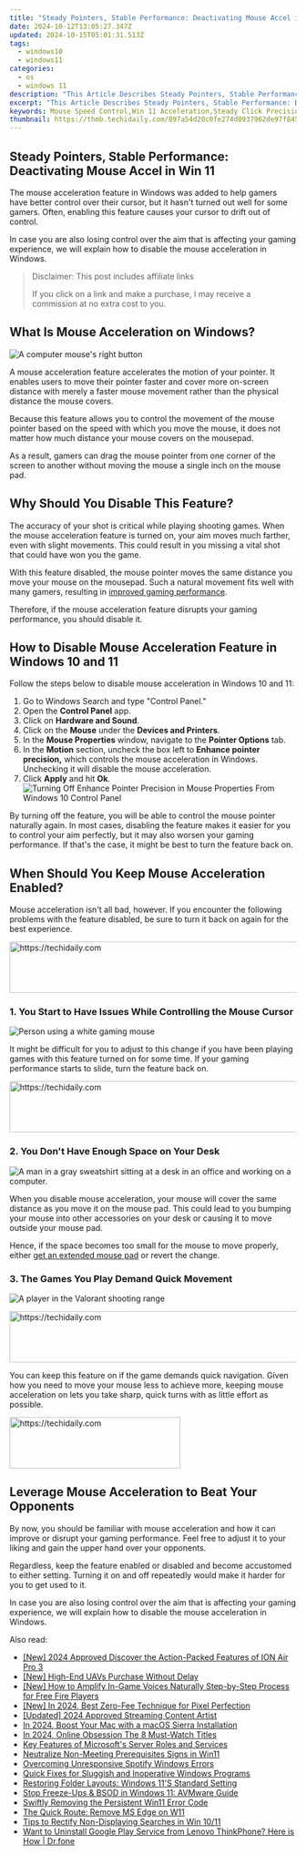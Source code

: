 ```yaml
---
title: "Steady Pointers, Stable Performance: Deactivating Mouse Accel in Win 11"
date: 2024-10-12T13:05:27.347Z
updated: 2024-10-15T05:01:31.513Z
tags:
  - windows10
  - windows11
categories:
  - os
  - windows 11
description: "This Article Describes Steady Pointers, Stable Performance: Deactivating Mouse Accel in Win 11"
excerpt: "This Article Describes Steady Pointers, Stable Performance: Deactivating Mouse Accel in Win 11"
keywords: Mouse Speed Control,Win 11 Acceleration,Steady Click Precision,Pointer Stability Pro,Performance Optimization,Disable Mouse Accel,Windows 11 Speed Fix
thumbnail: https://thmb.techidaily.com/897a54d20c0fe274d0937962de97f84511515ba57539d3344fb75e1f209995c6.png
---
```


## Steady Pointers, Stable Performance: Deactivating Mouse Accel in Win 11

 The mouse acceleration feature in Windows was added to help gamers have better control over their cursor, but it hasn't turned out well for some gamers. Often, enabling this feature causes your cursor to drift out of control.

 In case you are also losing control over the aim that is affecting your gaming experience, we will explain how to disable the mouse acceleration in Windows.

>  Disclaimer: This post includes affiliate links
>
>  If you click on a link and make a purchase, I may receive a commission at no extra cost to you.
>

## What Is Mouse Acceleration on Windows?

![A computer mouse's right button](https://static1.makeuseofimages.com/wordpress/wp-content/uploads/2023/07/a-computer-mouse.jpg)

 A mouse acceleration feature accelerates the motion of your pointer. It enables users to move their pointer faster and cover more on-screen distance with merely a faster mouse movement rather than the physical distance the mouse covers.

 Because this feature allows you to control the movement of the mouse pointer based on the speed with which you move the mouse, it does not matter how much distance your mouse covers on the mousepad.

 As a result, gamers can drag the mouse pointer from one corner of the screen to another without moving the mouse a single inch on the mouse pad.

## Why Should You Disable This Feature?

 The accuracy of your shot is critical while playing shooting games. When the mouse acceleration feature is turned on, your aim moves much farther, even with slight movements. This could result in you missing a vital shot that could have won you the game.

 With this feature disabled, the mouse pointer moves the same distance you move your mouse on the mousepad. Such a natural movement fits well with many gamers, resulting in [improved gaming performance](https://www.makeuseof.com/tag/5-ways-improve-laptop-gaming-performance/).

 Therefore, if the mouse acceleration feature disrupts your gaming performance, you should disable it.

## How to Disable Mouse Acceleration Feature in Windows 10 and 11

 Follow the steps below to disable mouse acceleration in Windows 10 and 11:

1. Go to Windows Search and type "Control Panel."
2. Open the **Control Panel** app.
3. Click on **Hardware and Sound**.
4. Click on the **Mouse** under the **Devices and Printers**.
5. In the **Mouse Properties** window, navigate to the **Pointer Options** tab.
6. In the **Motion** section, uncheck the box left to **Enhance pointer precision,** which controls the mouse acceleration in Windows. Unchecking it will disable the mouse acceleration.
7. Click **Apply** and hit **Ok**.  
![Turning Off Enhance Pointer Precision in Mouse Properties From Windows 10 Control Panel](https://static1.makeuseofimages.com/wordpress/wp-content/uploads/2022/05/Turning-Off-Enhance-Pointer-Precision-in-Mouse-Properties-From-Windows-10-Control-Panel.jpg)

 By turning off the feature, you will be able to control the mouse pointer naturally again. In most cases, disabling the feature makes it easier for you to control your aim perfectly, but it may also worsen your gaming performance. If that's the case, it might be best to turn the feature back on.

## When Should You Keep Mouse Acceleration Enabled?

 Mouse acceleration isn't all bad, however. If you encounter the following problems with the feature disabled, be sure to turn it back on again for the best experience.

<!-- affiliate ads begin -->
<a href="https://appsumo.8odi.net/c/5597632/2068411/7443" target="_top" id="2068411">
  <img src="//a.impactradius-go.com/display-ad/7443-2068411" border="0" alt="https://techidaily.com" width="728" height="90"/>
</a>
<img height="0" width="0" src="https://appsumo.8odi.net/i/5597632/2068411/7443" style="position:absolute;visibility:hidden;" border="0" />
<!-- affiliate ads end -->

### 1\. You Start to Have Issues While Controlling the Mouse Cursor

![Person using a white gaming mouse](https://thmb.techidaily.com/be822f3b46b270ef9926d48a1de9e3c012d7d2f35db231a8565a98612ff678d9.jpg)

 It might be difficult for you to adjust to this change if you have been playing games with this feature turned on for some time. If your gaming performance starts to slide, turn the feature back on.

<!-- affiliate ads begin -->
<a href="https://aligracehair.sjv.io/c/5597632/1884002/19272" target="_top" id="1884002">
  <img src="//a.impactradius-go.com/display-ad/19272-1884002" border="0" alt="https://techidaily.com" width="728" height="90"/>
</a>
<img height="0" width="0" src="https://aligracehair.sjv.io/i/5597632/1884002/19272" style="position:absolute;visibility:hidden;" border="0" />
<!-- affiliate ads end -->

### 2\. You Don't Have Enough Space on Your Desk

![A man in a gray sweatshirt sitting at a desk in an office and working on a computer.](https://static1.makeuseofimages.com/wordpress/wp-content/uploads/2023/07/man-in-sweatshirt-sitting-at-desk-working-on-computer.jpg)

 When you disable mouse acceleration, your mouse will cover the same distance as you move it on the mouse pad. This could lead to you bumping your mouse into other accessories on your desk or causing it to move outside your mouse pad.

 Hence, if the space becomes too small for the mouse to move properly, either [get an extended mouse pad](https://www.makeuseof.com/best-extended-mouse-pads/) or revert the change.

### 3\. The Games You Play Demand Quick Movement

![A player in the Valorant shooting range](https://static1.makeuseofimages.com/wordpress/wp-content/uploads/2023/08/tactical-shooters.jpg)

<!-- affiliate ads begin -->
<a href="https://aligracehair.sjv.io/c/5597632/2047351/19272" target="_top" id="2047351">
  <img src="//a.impactradius-go.com/display-ad/19272-2047351" border="0" alt="https://techidaily.com" width="728" height="90"/>
</a>
<img height="0" width="0" src="https://aligracehair.sjv.io/i/5597632/2047351/19272" style="position:absolute;visibility:hidden;" border="0" />
<!-- affiliate ads end -->

 You can keep this feature on if the game demands quick navigation. Given how you need to move your mouse less to achieve more, keeping mouse acceleration on lets you take sharp, quick turns with as little effort as possible.

<!-- affiliate ads begin -->
<a href="https://aligracehair.sjv.io/c/5597632/1975836/19272" target="_top" id="1975836">
  <img src="//a.impactradius-go.com/display-ad/19272-1975836" border="0" alt="https://techidaily.com" width="300" height="90"/>
</a>
<img height="0" width="0" src="https://aligracehair.sjv.io/i/5597632/1975836/19272" style="position:absolute;visibility:hidden;" border="0" />
<!-- affiliate ads end -->

## Leverage Mouse Acceleration to Beat Your Opponents

 By now, you should be familiar with mouse acceleration and how it can improve or disrupt your gaming performance. Feel free to adjust it to your liking and gain the upper hand over your opponents.

 Regardless, keep the feature enabled or disabled and become accustomed to either setting. Turning it on and off repeatedly would make it harder for you to get used to it.

 In case you are also losing control over the aim that is affecting your gaming experience, we will explain how to disable the mouse acceleration in Windows.

<ins class="adsbygoogle"
      style="display:block"
      data-ad-client="ca-pub-7571918770474297"
      data-ad-slot="8358498916"
      data-ad-format="auto"
      data-full-width-responsive="true"></ins>
    

<span class="atpl-alsoreadstyle">Also read:</span>
<div><ul>
<li><a href="https://article-helps.techidaily.com/new-2024-approved-discover-the-action-packed-features-of-ion-air-pro-3/"><u>[New] 2024 Approved Discover the Action-Packed Features of ION Air Pro 3</u></a></li>
<li><a href="https://some-knowledge.techidaily.com/new-high-end-uavs-purchase-without-delay/"><u>[New] High-End UAVs Purchase Without Delay</u></a></li>
<li><a href="https://some-techniques.techidaily.com/new-how-to-amplify-in-game-voices-naturally-step-by-step-process-for-free-fire-players/"><u>[New] How to Amplify In-Game Voices Naturally Step-by-Step Process for Free Fire Players</u></a></li>
<li><a href="https://article-knowledge.techidaily.com/new-in-2024-best-zero-fee-technique-for-pixel-perfection/"><u>[New] In 2024, Best Zero-Fee Technique for Pixel Perfection</u></a></li>
<li><a href="https://youtube-tips.techidaily.com/ed-2024-approved-streaming-content-artist/"><u>[Updated] 2024 Approved Streaming Content Artist</u></a></li>
<li><a href="https://extra-information.techidaily.com/in-2024-boost-your-mac-with-a-macos-sierra-installation/"><u>In 2024, Boost Your Mac with a macOS Sierra Installation</u></a></li>
<li><a href="https://facebook-videos.techidaily.com/in-2024-online-obsession-the-8-must-watch-titles/"><u>In 2024, Online Obsession The 8 Must-Watch Titles</u></a></li>
<li><a href="https://fox-sure.techidaily.com/key-features-of-microsofts-server-roles-and-services/"><u>Key Features of Microsoft's Server Roles and Services</u></a></li>
<li><a href="https://win11-tips.techidaily.com/neutralize-non-meeting-prerequisites-signs-in-win11/"><u>Neutralize Non-Meeting Prerequisites Signs in Win11</u></a></li>
<li><a href="https://win11-tips.techidaily.com/overcoming-unresponsive-spotify-windows-errors/"><u>Overcoming Unresponsive Spotify Windows Errors</u></a></li>
<li><a href="https://win11-tips.techidaily.com/quick-fixes-for-sluggish-and-inoperative-windows-programs/"><u>Quick Fixes for Sluggish and Inoperative Windows Programs</u></a></li>
<li><a href="https://win11-tips.techidaily.com/restoring-folder-layouts-windows-11s-standard-setting/"><u>Restoring Folder Layouts: Windows 11'S Standard Setting</u></a></li>
<li><a href="https://win11-tips.techidaily.com/stop-freeze-ups-and-bsod-in-windows-11-avmware-guide/"><u>Stop Freeze-Ups & BSOD in Windows 11: AVMware Guide</u></a></li>
<li><a href="https://win11-tips.techidaily.com/swiftly-removing-the-persistent-win11-error-code/"><u>Swiftly Removing the Persistent Win11 Error Code</u></a></li>
<li><a href="https://win11-tips.techidaily.com/the-quick-route-remove-ms-edge-on-w11/"><u>The Quick Route: Remove MS Edge on W11</u></a></li>
<li><a href="https://win11-tips.techidaily.com/tips-to-rectify-non-displaying-searches-in-win-1011/"><u>Tips to Rectify Non-Displaying Searches in Win 10/11</u></a></li>
<li><a href="https://howto.techidaily.com/want-to-uninstall-google-play-service-from-lenovo-thinkphone-here-is-how-drfone-by-drfone-fix-android-problems-fix-android-problems/"><u>Want to Uninstall Google Play Service from Lenovo ThinkPhone? Here is How | Dr.fone</u></a></li>
</ul></div>

